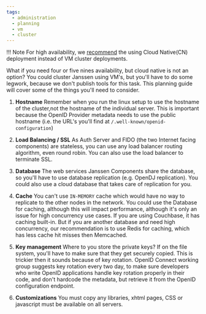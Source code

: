 ```yaml
---
tags:
  - administration
  - planning
  - vm
  - cluster
---
```


!!! Note
    For high availability, we [recommend]() the using Cloud Native(CN) deployment instead of VM cluster deployments. 

What if you need four or five nines availability, but cloud native is not
an option? You could cluster Janssen using VM's, but you'll have to do
some legwork, because we don't publish tools for this task. This planning
guide will cover some of the things you'll need to consider.

1. **Hostname** Remember when you run the linux setup to use the hostname of the
cluster,not the hostname of the individual server.  This is important because
the OpenID Provider metadata needs to use the public hostname (i.e. the URL's
you'll find at `/.well-known/openid-configuration`)

1. **Load Balancing / SSL** As Auth Server and FIDO (the two Internet facing
components) are stateless,  you can use any load balancer routing algorithm,
even round robin. You can also use the load balancer to terminate SSL.

1. **Database** The web services Janssen Components share the database, so
you'll have to use database replication (e.g. OpenDJ replication). You could
also use a cloud database that takes care of replication for you.

1. **Cache** You can't use `IN-MEMORY` cache which would have no way to
replicate to the other nodes in the network. You could use the Database
for caching, although this will impact performance, although it's only an
issue for high concurrency use cases. If you are using Couchbase, it has
caching built-in. But if you are another database and need high concurrency,
our recommendation is to use Redis for caching, which has less cache hit
misses then Memcached.

1. **Key management** Where to you store the private keys? If on the file
system, you'll have to make sure that they get securely copied. This is
trickier then it sounds because of key rotation. OpenID Connect working group
suggests key rotation every two day, to make sure developers who write OpenID
applications handle key rotation properly in their code, and don't hardcode
the metadata, but retrieve it from the OpenID configuration endpoint.

1. **Customizations** You must copy any libraries, xhtml pages, CSS or
javascript must be available on all servers.
